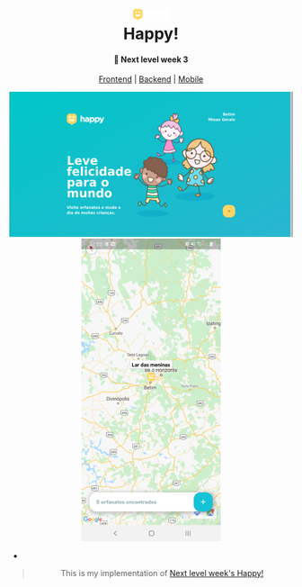 <div align="center">

<h1><img src="docs/logo.svg" width="64">
<div>
<strong>Happy!</strong>
<div>
</h1>

#### :rocket: Next level week 3

<p> 
<a href="frontend">Frontend</a> |
<a href="backend">Backend</a> |
<a href="mobile">Mobile</a>
</p>

<div align="center">
<img src="frontend/docs/image1.png">
<img src="mobile/docs/image1.png">
</div>

-

> This is my implementation of [Next level week's Happy!](https://github.com/rocketseat-education/nlw-03-omnistack/)
